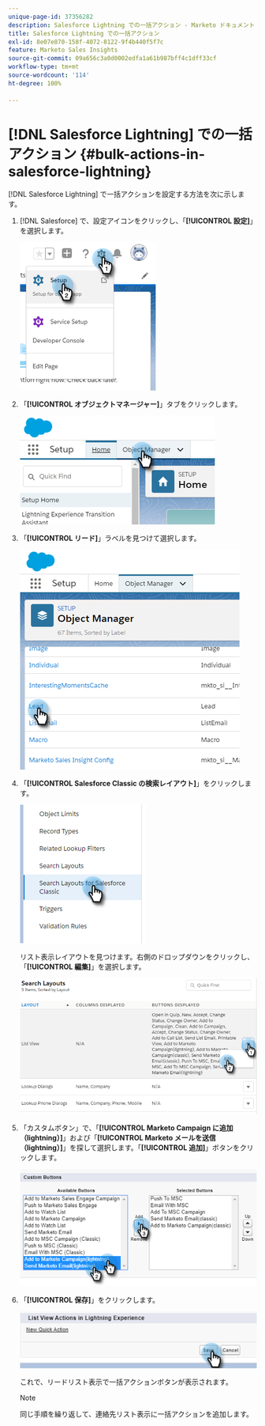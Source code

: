 ```yaml
---
unique-page-id: 37356282
description: Salesforce Lightning での一括アクション - Marketo ドキュメント - 製品ドキュメント
title: Salesforce Lightning での一括アクション
exl-id: 8e07e870-158f-4072-8122-9f4b440f5f7c
feature: Marketo Sales Insights
source-git-commit: 09a656c3a0d0002edfa1a61b987bff4c1dff33cf
workflow-type: tm+mt
source-wordcount: '114'
ht-degree: 100%

---
```


# [!DNL Salesforce Lightning] での一括アクション {#bulk-actions-in-salesforce-lightning}

[!DNL Salesforce Lightning] で一括アクションを設定する方法を次に示します。

1. [!DNL Salesforce] で、設定アイコンをクリックし、「**[!UICONTROL 設定]**」を選択します。

   ![](assets/bulk-actions-in-salesforce-lightning-1.png)

1. 「**[!UICONTROL オブジェクトマネージャー]**」タブをクリックします。

   ![](assets/bulk-actions-in-salesforce-lightning-2.png)

1. 「**[!UICONTROL リード]**」ラベルを見つけて選択します。

   ![](assets/bulk-actions-in-salesforce-lightning-3.png)

1. 「**[!UICONTROL Salesforce Classic の検索レイアウト]**」をクリックします。

   ![](assets/bulk-actions-in-salesforce-lightning-4.png)

   リスト表示レイアウトを見つけます。右側のドロップダウンをクリックし、「**[!UICONTROL 編集]**」を選択します。

   ![](assets/bulk-actions-in-salesforce-lightning-5.png)

1. 「カスタムボタン」で、「**[!UICONTROL Marketo Campaign に追加（lightning）]**」および「**[!UICONTROL Marketo メールを送信（lightning）]**」を探して選択します。「**[!UICONTROL 追加]**」ボタンをクリックします。

   ![](assets/bulk-actions-in-salesforce-lightning-6.png)

1. 「**[!UICONTROL 保存]**」をクリックします。

   ![](assets/bulk-actions-in-salesforce-lightning-7.png)

   これで、リードリスト表示で一括アクションボタンが表示されます。

   >[!NOTE]
   >
   >同じ手順を繰り返して、連絡先リスト表示に一括アクションを追加します。
